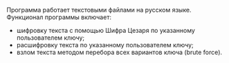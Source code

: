 Программа работает текстовыми файлами на русском языке.
Функционал программы включает:
- шифровку текста с помощью Шифра Цезаря по указанному пользователем ключу;
- расшифровку текста по указанному пользователем ключу;
- взлом текста методом перебора всех вариантов ключа (brute force).
